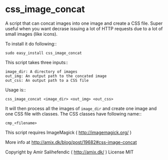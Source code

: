 css_image_concat
===========================================

A script that can concat images into one image and create a CSS file.
Super useful when you want decrase issuing a lot of HTTP requests
due to a lot of small images (like icons).

To install it do following::

    sudo easy_install css_image_concat

This script takes three inputs::

    image_dir: A directory of images
    out_img: An output path to the concated image
    out_css: An output path to a CSS file

Usage is::

    css_image_concat <image_dir> <out_img> <out_css>

It will then process all the images of `image_dir` and create one
image and one CSS file with classes. The CSS classes have following name::

    cmp_<filename>

This script requires ImageMagick ( http://imagemagick.org/ )

More info at http://amix.dk/blog/post/19682#css-image-concat

Copyright by Amir Salihefendic ( http://amix.dk/ )
License MIT
